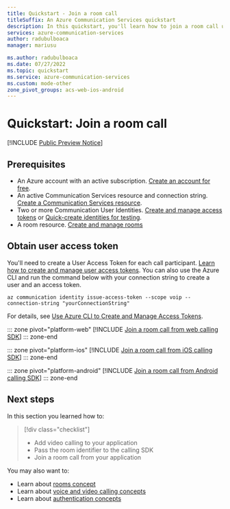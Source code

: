 ```yaml
---
title: Quickstart - Join a room call
titleSuffix: An Azure Communication Services quickstart
description: In this quickstart, you'll learn how to join a room call using web or native mobile calling SDKs
services: azure-communication-services
author: radubulboaca
manager: mariusu

ms.author: radubulboaca
ms.date: 07/27/2022
ms.topic: quickstart
ms.service: azure-communication-services
ms.custom: mode-other
zone_pivot_groups: acs-web-ios-android
---
```


# Quickstart: Join a room call

[!INCLUDE [Public Preview Notice](../../includes/public-preview-include.md)]

## Prerequisites

- An Azure account with an active subscription. [Create an account for free](https://azure.microsoft.com/free/?WT.mc_id=A261C142F).
- An active Communication Services resource and connection string. [Create a Communication Services resource](../create-communication-resource.md).
- Two or more Communication User Identities. [Create and manage access tokens](../access-tokens.md) or [Quick-create identities for testing](../identity/quick-create-identity.md).
- A room resource. [Create and manage rooms](get-started-rooms.md)

## Obtain user access token

You'll need to create a User Access Token for each call participant. [Learn how to create and manage user access tokens](../access-tokens.md). You can also use the Azure CLI and run the command below with your connection string to create a user and an access token.

```azurecli-interactive
az communication identity issue-access-token --scope voip --connection-string "yourConnectionString"
```

For details, see [Use Azure CLI to Create and Manage Access Tokens](../access-tokens.md?pivots=platform-azcli).

::: zone pivot="platform-web"
[!INCLUDE [Join a room call from web calling SDK](./includes/rooms-quickstart-call-web.md)]
::: zone-end

::: zone pivot="platform-ios"
[!INCLUDE [Join a room call from iOS calling SDK](./includes/rooms-quickstart-call-ios.md)]
::: zone-end

::: zone pivot="platform-android"
[!INCLUDE [Join a room call from Android calling SDK](./includes/rooms-quickstart-call-android.md)]
::: zone-end

## Next steps 

In this section you learned how to:
> [!div class="checklist"]
> - Add video calling to your application
> - Pass the room identifier to the calling SDK
> - Join a room call from your application

You may also want to:
 - Learn about [rooms concept](../../concepts/rooms/room-concept.md)
 - Learn about [voice and video calling concepts](../../concepts/voice-video-calling/about-call-types.md)
 - Learn about [authentication concepts](../../concepts/authentication.md)